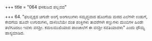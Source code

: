 +++
title = "064 ಫಳಕುಜದ ಪಲ್ಲವದ"

+++
64. "ಫಲವೃಕ್ಷದ ಚಿಗುರೇ ಅಂಗೈ ಅಂಗಾಲುಗಳು ಸಮೃದ್ಧವಾದ ಹೊಂಗೆಯ ಮರದ ಎಲೆಗಳೇ ಉಡುಗೆ, ಕೇದಗೆಯ ಹೂವೇ ಉಗುರುಗಳು, ದಾಳಿಂಬೆಯೇ ದಂತ ಪಂಕ್ತಿಗಳು ತಾವರೆಗಳೇ ಕಣ್ಣುಗಳು ದುಂಬಿಗಳ ಹಿಂಡೇ ತಲೆಗೂದಲು ಇವಳು ವನಶ್ರೀ. ಕಮಲಮುಖಿಯಾದ ಪಾಂಚಾಲೆಗೆ ಈ ವನಶ್ರೀ ಸವತಿಯಾದಳು" ಎಂದು ಧೌಮ್ಯ ಹಾಸ್ಯಮಾಡಿದ.
